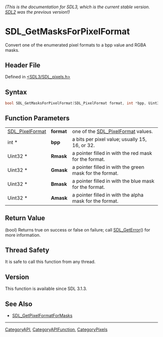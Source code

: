 ###### (This is the documentation for SDL3, which is the current stable version. [SDL2](https://wiki.libsdl.org/SDL2/) was the previous version!)
# SDL_GetMasksForPixelFormat

Convert one of the enumerated pixel formats to a bpp value and RGBA masks.

## Header File

Defined in [<SDL3/SDL_pixels.h>](https://github.com/libsdl-org/SDL/blob/main/include/SDL3/SDL_pixels.h)

## Syntax

```c
bool SDL_GetMasksForPixelFormat(SDL_PixelFormat format, int *bpp, Uint32 *Rmask, Uint32 *Gmask, Uint32 *Bmask, Uint32 *Amask);
```

## Function Parameters

|                                    |            |                                                         |
| ---------------------------------- | ---------- | ------------------------------------------------------- |
| [SDL_PixelFormat](SDL_PixelFormat) | **format** | one of the [SDL_PixelFormat](SDL_PixelFormat) values.   |
| int *                              | **bpp**    | a bits per pixel value; usually 15, 16, or 32.          |
| Uint32 *                           | **Rmask**  | a pointer filled in with the red mask for the format.   |
| Uint32 *                           | **Gmask**  | a pointer filled in with the green mask for the format. |
| Uint32 *                           | **Bmask**  | a pointer filled in with the blue mask for the format.  |
| Uint32 *                           | **Amask**  | a pointer filled in with the alpha mask for the format. |

## Return Value

(bool) Returns true on success or false on failure; call
[SDL_GetError](SDL_GetError)() for more information.

## Thread Safety

It is safe to call this function from any thread.

## Version

This function is available since SDL 3.1.3.

## See Also

- [SDL_GetPixelFormatForMasks](SDL_GetPixelFormatForMasks)

----
[CategoryAPI](CategoryAPI), [CategoryAPIFunction](CategoryAPIFunction), [CategoryPixels](CategoryPixels)

